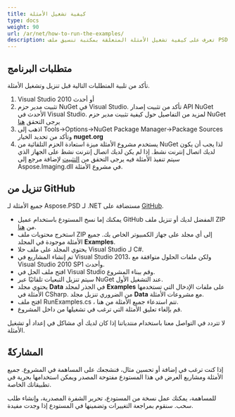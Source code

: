 ```yaml
---
title: كيفية تشغيل الأمثلة
type: docs
weight: 90
url: /ar/net/how-to-run-the-examples/
description: تعرف على كيفية تشغيل الأمثلة المتعلقة بمكتبة تنسيق ملف PSD التي تم استضافتها على GitHub.
---
```


## **متطلبات البرنامج**
تأكد من تلبية المتطلبات التالية قبل تنزيل وتشغيل الأمثلة.

1. Visual Studio 2010 أو أحدث
1. تثبيت مدير حزم NuGet في Visual Studio. تأكد من تثبيت إصدار API NuGet الأحدث في Visual Studio. لمزيد من التفاصيل حول كيفية تثبيت مدير حزم NuGet يرجى التحقق [هنا](http://docs.nuget.org/ndocs/guides/install-nuget)
1. اذهب إلى Tools->Options->NuGet Package Manager->Package Sources وتأكد من تحديد الخيار **nuget.org**
1. يستخدم مشروع الأمثلة ميزة استعادة الحزم التلقائية من NuGet لذا يجب أن يكون لديك اتصال إنترنت نشط. إذا لم يكن لديك اتصال إنترنت نشط على الجهاز الذي سيتم تنفيذ الأمثلة فيه يرجى التحقق من [التثبيت](/psd/ar/net/installation/) لإضافة مرجع إلى Aspose.Imaging.dll في مشروع الأمثلة.

## **تنزيل من GitHub**
جميع الأمثلة لـ Aspose.PSD لـ .NET مستضافة على [GitHub](https://github.com/aspose-psd/Aspose.PSD-for-.NET).

- يمكنك إما نسخ المستودع باستخدام عميل GitHub المفضل لديك أو تنزيل ملف ZIP من [هنا](https://github.com/aspose-psd/Aspose.PSD-for-.NET/archive/master.zip).
- استخرج محتويات ملف ZIP إلى أي مجلد على جهاز الكمبيوتر الخاص بك. جميع الأمثلة موجودة في المجلد **Examples**.
- يحتوي المجلد على ملف حلا Visual Studio لـ C#.
- تم إنشاء المشاريع في Visual Studio 2013، ولكن ملفات الحلول متوافقة مع Visual Studio 2010 SP1 وأحدث.
- افتح ملف الحل في Visual Studio وقم ببناء المشروع.
- سيتم تنزيل التبعيات تلقائيًا عبر NuGet عند التشغيل الأول.
- يحتوي مجلد **Data** في الجذر لمجلد **Examples** على ملفات الإدخال التي تستخدمها الأمثلة في CSharp. من الضروري تنزيل مجلد **Data** مع مشروعات الأمثلة.
- افتح ملف RunExamples.cs ، تتم استدعاء جميع الأمثلة من هنا.
- قم بإلغاء تعليق الأمثلة التي ترغب في تشغيلها من داخل المشروع.

لا تتردد في التواصل معنا باستخدام منتدياتنا إذا كان لديك أي مشاكل في إعداد أو تشغيل الأمثلة.

## **المشاركةً**
إذا كنت ترغب في إضافة أو تحسين مثال، فنشجعك على المساهمة في المشروع. جميع الأمثلة ومشاريع العرض في هذا المستودع مفتوحة المصدر ويمكن استخدامها بحرية في تطبيقاتك الخاصة.

للمساهمة، يمكنك عمل نسخة من المستودع، تحرير الشفرة المصدرية، وإنشاء طلب سحب. سنقوم بمراجعة التغييرات وتضمينها في المستودع إذا وجدت مفيدة.
